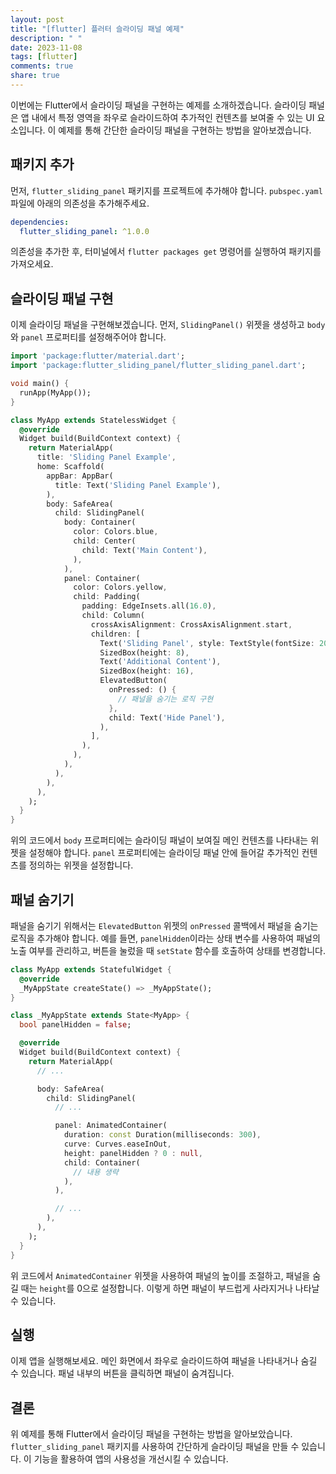 ```yaml
---
layout: post
title: "[flutter] 플러터 슬라이딩 패널 예제"
description: " "
date: 2023-11-08
tags: [flutter]
comments: true
share: true
---
```


이번에는 Flutter에서 슬라이딩 패널을 구현하는 예제를 소개하겠습니다. 슬라이딩 패널은 앱 내에서 특정 영역을 좌우로 슬라이드하여 추가적인 컨텐츠를 보여줄 수 있는 UI 요소입니다. 이 예제를 통해 간단한 슬라이딩 패널을 구현하는 방법을 알아보겠습니다.

## 패키지 추가

먼저, `flutter_sliding_panel` 패키지를 프로젝트에 추가해야 합니다. `pubspec.yaml` 파일에 아래의 의존성을 추가해주세요.

```yaml
dependencies:
  flutter_sliding_panel: ^1.0.0
```

의존성을 추가한 후, 터미널에서 `flutter packages get` 명령어를 실행하여 패키지를 가져오세요.

## 슬라이딩 패널 구현

이제 슬라이딩 패널을 구현해보겠습니다. 먼저, `SlidingPanel()` 위젯을 생성하고 `body`와 `panel` 프로퍼티를 설정해주어야 합니다.

```dart
import 'package:flutter/material.dart';
import 'package:flutter_sliding_panel/flutter_sliding_panel.dart';

void main() {
  runApp(MyApp());
}

class MyApp extends StatelessWidget {
  @override
  Widget build(BuildContext context) {
    return MaterialApp(
      title: 'Sliding Panel Example',
      home: Scaffold(
        appBar: AppBar(
          title: Text('Sliding Panel Example'),
        ),
        body: SafeArea(
          child: SlidingPanel(
            body: Container(
              color: Colors.blue,
              child: Center(
                child: Text('Main Content'),
              ),
            ),
            panel: Container(
              color: Colors.yellow,
              child: Padding(
                padding: EdgeInsets.all(16.0),
                child: Column(
                  crossAxisAlignment: CrossAxisAlignment.start,
                  children: [
                    Text('Sliding Panel', style: TextStyle(fontSize: 20)),
                    SizedBox(height: 8),
                    Text('Additional Content'),
                    SizedBox(height: 16),
                    ElevatedButton(
                      onPressed: () {
                        // 패널을 숨기는 로직 구현
                      },
                      child: Text('Hide Panel'),
                    ),
                  ],
                ),
              ),
            ),
          ),
        ),
      ),
    );
  }
}
```

위의 코드에서 `body` 프로퍼티에는 슬라이딩 패널이 보여질 메인 컨텐츠를 나타내는 위젯을 설정해야 합니다. `panel` 프로퍼티에는 슬라이딩 패널 안에 들어갈 추가적인 컨텐츠를 정의하는 위젯을 설정합니다.

## 패널 숨기기

패널을 숨기기 위해서는 `ElevatedButton` 위젯의 `onPressed` 콜백에서 패널을 숨기는 로직을 추가해야 합니다. 예를 들면, `panelHidden`이라는 상태 변수를 사용하여 패널의 노출 여부를 관리하고, 버튼을 눌렀을 때 `setState` 함수를 호출하여 상태를 변경합니다.

```dart
class MyApp extends StatefulWidget {
  @override
  _MyAppState createState() => _MyAppState();
}

class _MyAppState extends State<MyApp> {
  bool panelHidden = false;

  @override
  Widget build(BuildContext context) {
    return MaterialApp(
      // ...

      body: SafeArea(
        child: SlidingPanel(
          // ...

          panel: AnimatedContainer(
            duration: const Duration(milliseconds: 300),
            curve: Curves.easeInOut,
            height: panelHidden ? 0 : null,
            child: Container(
              // 내용 생략
            ),
          ),

          // ...
        ),
      ),
    );
  }
}
```

위 코드에서 `AnimatedContainer` 위젯을 사용하여 패널의 높이를 조절하고, 패널을 숨길 때는 `height`를 0으로 설정합니다. 이렇게 하면 패널이 부드럽게 사라지거나 나타날 수 있습니다.

## 실행

이제 앱을 실행해보세요. 메인 화면에서 좌우로 슬라이드하여 패널을 나타내거나 숨길 수 있습니다. 패널 내부의 버튼을 클릭하면 패널이 숨겨집니다.

## 결론

위 예제를 통해 Flutter에서 슬라이딩 패널을 구현하는 방법을 알아보았습니다. `flutter_sliding_panel` 패키지를 사용하여 간단하게 슬라이딩 패널을 만들 수 있습니다. 이 기능을 활용하여 앱의 사용성을 개선시킬 수 있습니다.